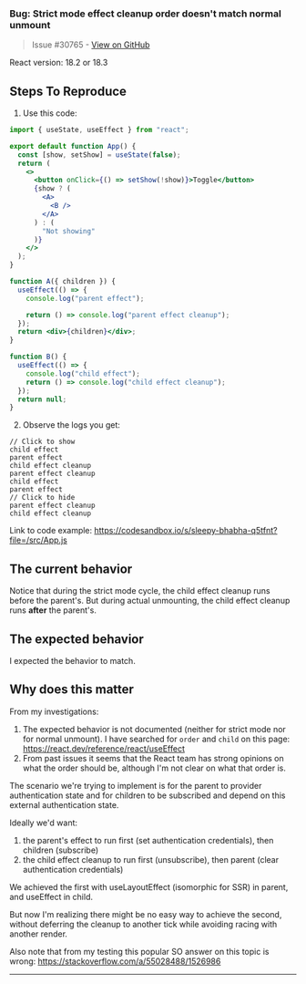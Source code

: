 ### Bug: Strict mode effect cleanup order doesn't match normal unmount

> Issue #30765 - [View on GitHub](https://github.com/facebook/react/issues/30765)

React version: 18.2 or 18.3

## Steps To Reproduce

1. Use this code:

```jsx
import { useState, useEffect } from "react";

export default function App() {
  const [show, setShow] = useState(false);
  return (
    <>
      <button onClick={() => setShow(!show)}>Toggle</button>
      {show ? (
        <A>
          <B />
        </A>
      ) : (
        "Not showing"
      )}
    </>
  );
}

function A({ children }) {
  useEffect(() => {
    console.log("parent effect");

    return () => console.log("parent effect cleanup");
  });
  return <div>{children}</div>;
}

function B() {
  useEffect(() => {
    console.log("child effect");
    return () => console.log("child effect cleanup");
  });
  return null;
}
```


2. Observe the logs you get:
```
// Click to show
child effect
parent effect
child effect cleanup
parent effect cleanup
child effect
parent effect
// Click to hide
parent effect cleanup
child effect cleanup
```

Link to code example: https://codesandbox.io/s/sleepy-bhabha-q5tfnt?file=/src/App.js

## The current behavior

Notice that during the strict mode cycle, the child effect cleanup runs before the parent's. But during actual unmounting, the child effect cleanup runs **after** the parent's.

## The expected behavior

I expected the behavior to match.

## Why does this matter

From my investigations:

1. The expected behavior is not documented (neither for strict mode nor for normal unmount). I have searched for `order` and `child` on this page: https://react.dev/reference/react/useEffect
2. From past issues it seems that the React team has strong opinions on what the order should be, although I'm not clear on what that order is.

The scenario we're trying to implement is for the parent to provider authentication state and for children to be subscribed and depend on this external authentication state.

Ideally we'd want:
1. the parent's effect to run first (set authentication credentials), then children (subscribe)
2. the child effect cleanup to run first (unsubscribe), then parent (clear authentication credentials)

We achieved the first with useLayoutEffect (isomorphic for SSR) in parent, and useEffect in child.

But now I'm realizing there might be no easy way to achieve the second, without deferring the cleanup to another tick while avoiding racing with another render.

Also note that from my testing this popular SO answer on this topic is wrong: https://stackoverflow.com/a/55028488/1526986

---

